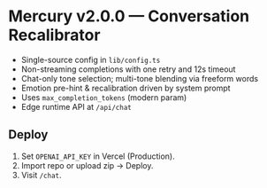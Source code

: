# Mercury v2.0.0 — Conversation Recalibrator

- Single-source config in `lib/config.ts`
- Non-streaming completions with one retry and 12s timeout
- Chat-only tone selection; multi-tone blending via freeform words
- Emotion pre-hint & recalibration driven by system prompt
- Uses `max_completion_tokens` (modern param)
- Edge runtime API at `/api/chat`

## Deploy
1. Set `OPENAI_API_KEY` in Vercel (Production).
2. Import repo or upload zip → Deploy.
3. Visit `/chat`.
